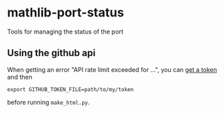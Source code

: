 # mathlib-port-status
Tools for managing the status of the port

## Using the github api

When getting an error "API rate limit exceeded for ...", you can [get a token](https://github.com/settings/tokens)
and then
```
export GITHUB_TOKEN_FILE=path/to/my/token
```
before running `make_html.py`.
